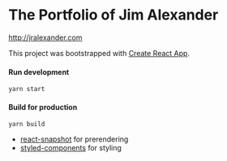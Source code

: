# The Portfolio of Jim Alexander

http://jralexander.com

This project was bootstrapped with [Create React App](https://github.com/facebookincubator/create-react-app).

#### Run development
```
yarn start
```

#### Build for production
```
yarn build
```

* [react-snapshot](https://www.npmjs.com/package/react-snapshot) for prerendering
* [styled-components](https://github.com/styled-components/styled-components) for styling
